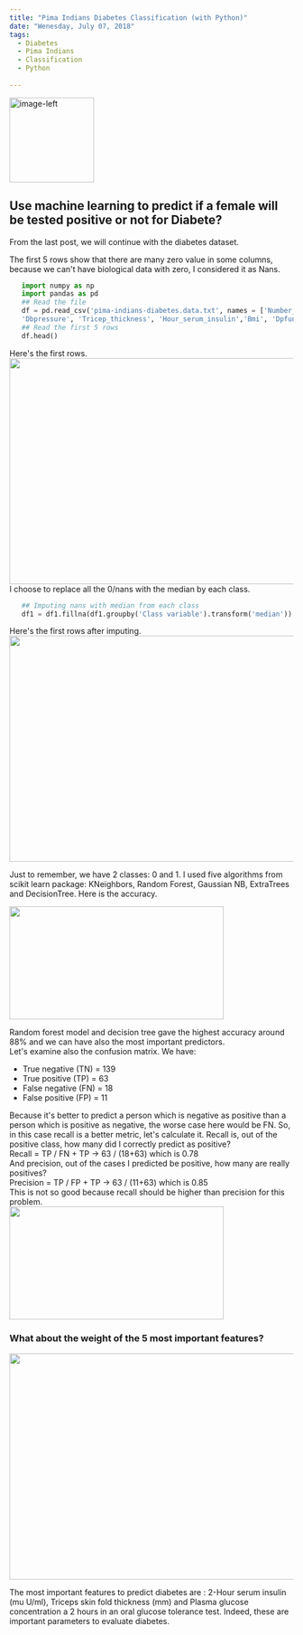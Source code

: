 ```yaml
---
title: "Pima Indians Diabetes Classification (with Python)"
date: "Wenesday, July 07, 2018"
tags:
  - Diabetes
  - Pima Indians
  - Classification
  - Python
  
---
```


<p><img src="{{ site.url }}{{ site.baseurl }}/images/diabetes/pima indians.jpeg" alt="image-left" class="align-left" width="150" height="150"/></p>   

## Use machine learning to predict if a female will be tested positive or not for Diabete?           
 
From the last post, we will continue with the diabetes dataset.    

The first 5 rows show that there are many zero value in some columns, because we can't have biological
data with zero, I considered it as Nans.     
```python
   import numpy as np
   import pandas as pd
   ## Read the file
   df = pd.read_csv('pima-indians-diabetes.data.txt', names = ['Number_times_pregnant','PlasmaGlu', 
   'Dbpressure', 'Tricep_thickness', 'Hour_serum_insulin','Bmi', 'Dpfunction', 'Age', 'Class variable'])
   ## Read the first 5 rows
   df.head()
```   
Here's the first rows.             
<img src="{{ site.url }}{{ site.baseurl }}/images/diabetes/head_diabete.JPG" alt="" width="680" height="400">      
I choose to replace all the 0/nans with the median by each class.            
```python
   ## Imputing nans with median from each class
   df1 = df1.fillna(df1.groupby('Class variable').transform('median'))
```   
Here's the first rows after imputing.
<img src="{{ site.url }}{{ site.baseurl }}/images/diabetes/head_after_imp.JPG" alt="" width="680" height="400">      

Just to remember, we have 2 classes: 0 and 1.
I used five algorithms from scikit learn package: KNeighbors, Random Forest, Gaussian NB, ExtraTrees and DecisionTree. Here is the accuracy.            
 
<img src="{{ site.url }}{{ site.baseurl }}/images//diabetes/acc_target.JPG" alt="" width="380" height="200">           
        
Random forest model and decision tree gave the highest accuracy around 88% and we can have also the most important predictors.    
Let's examine also the confusion matrix. We have:
- True negative (TN) = 139
- True positive (TP) = 63
- False negative (FN) = 18
- False positive (FP) = 11                                  

Because it's better to predict a person which is negative as positive than a person which is positive as negative, the worse case here would be FN. So, in this case recall is a better metric, let's calculate it. Recall is, out of the positive class, how many did I correctly predict as positive?      
Recall = TP / FN + TP -> 63 / (18+63) which is 0.78   
And precision, out of the cases I predicted be positive, how many are really positives?  
Precision = TP / FP + TP -> 63 / (11+63) which is 0.85       
This is not so good because recall should be higher than precision for this problem.  
<img src="{{ site.url }}{{ site.baseurl }}/images//diabetes/conf_Mat_Dia.png" alt="" width="380" height="200"> 

<h3> What about the weight of the 5 most important features? </h3>        
<img src="{{ site.url }}{{ site.baseurl }}/images/diabetes/imp_feat_Diabete.png" alt="" width="680" height="400">   

The most important features to predict diabetes are : 2-Hour serum insulin (mu U/ml), Triceps skin fold thickness (mm) and Plasma glucose concentration a 2 hours in an oral glucose tolerance test. 
Indeed, these are important parameters to evaluate diabetes.

